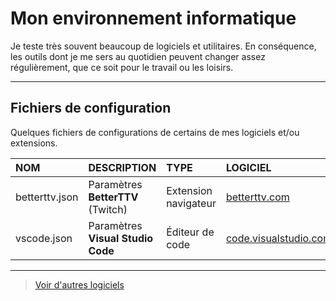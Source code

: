 # Mon environnement informatique

Je teste très souvent beaucoup de logiciels et utilitaires. En conséquence, les outils dont je me sers au quotidien peuvent changer assez régulièrement, que ce soit pour le travail ou les loisirs.

---

## Fichiers de configuration

Quelques fichiers de configurations de certains de mes logiciels et/ou extensions.

|NOM|DESCRIPTION|TYPE|LOGICIEL|
|:--|:--|:--|:--|
|betterttv.json|Paramètres **BetterTTV** (Twitch)|Extension navigateur|[betterttv.com](https://betterttv.com)|
|vscode.json|Paramètres **Visual Studio Code**|Éditeur de code|[code.visualstudio.com](https://code.visualstudio.com)|

---

> [Voir d'autres logiciels](https://github.com/jasonchampagne/FindMySoftware)
